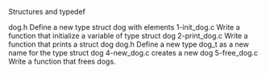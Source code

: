 Structures and typedef


dog.h
Define a new type struct dog with elements
1-init_dog.c 
Write a function that initialize a variable of type struct dog
2-print_dog.c 
Write a function that prints a struct dog
dog.h 
Define a new type dog_t as a new name for the type struct dog
4-new_dog.c 
creates a new dog
5-free_dog.c
Write a function that frees dogs.
